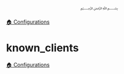 <p align=center>
   ﷽
</p>

[🏠 Configurations](/docs/CONFIGURATION.md)

# known_clients


[🏠 Configurations](/docs/CONFIGURATION.md)

